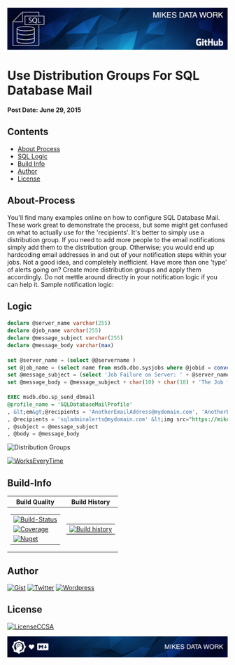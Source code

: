 ![CLEVER DATA GIT REPO](https://raw.githubusercontent.com/mikesdatawork/images/master/git_mikes_data_work_banner_01.png "Mikes Data Work")

# Use Distribution Groups For SQL Database Mail
**Post Date: June 29, 2015**


## Contents    
- [About Process](##About-Process)  
- [SQL Logic](#SQL-Logic)  
- [Build Info](#Build-Info)  
- [Author](#Author)  
- [License](#License)       

## About-Process

<p>You'll find many examples online on how to configure SQL Database Mail. These work great to demonstrate the process, but some might get confused on what to actually use for the 'recipients'. It's better to simply use a distribution group. If you need to add more people to the email notifications simply add them to the distribution group. Otherwise; you would end up hardcoding email addresses in and out of your notification steps within your jobs. Not a good idea, and completely inefficient. Have more than one 'type' of alerts going on? Create more distribution groups and apply them accordingly. Do not mettle around directly in your notification logic if you can help it.
Sample notification logic:</p>   

   
## Logic
```SQL
declare @server_name varchar(255)
declare @job_name varchar(255)
declare @message_subject varchar(255)
declare @message_body varchar(max)
 
set @server_name = (select @@servername )
set @job_name = (select name from msdb.dbo.sysjobs where @jobid = convert(uniqueidentifier, $(escape_none(jobid))))
set @message_subject = (select 'Job Failure on Server: ' + @server_name + ' Job: ' + @job_name
set @message_body = @message_subject + char(10) + char(10) + 'The Job failed at step (step name):'
 
EXEC msdb.dbo.sp_send_dbmail
@profile_name = 'SQLDatabaseMailProfile'
, &lt;em&gt;@recipients = 'AnotherEmailAddress@mydomain.com', 'AnotherEmailAddress', 'AnotherEmailAddress'&lt;/em&gt; &lt;img src="https://mikesdatawork.files.wordpress.com/2015/06/image002.png" alt="" width="14" height="14" class="alignnone size-full wp-image-568" /&gt; NOT efficient.
, @recipients = 'sqladminalerts@mydomain.com' &lt;img src="https://mikesdatawork.files.wordpress.com/2015/06/image002.png" alt="" width="14" height="14" class="alignnone size-full wp-image-568" /&gt; More efficient. Use distribution groups.
, @subject = @message_subject
, @body = @message_body
```

![Distribution Groups]( https://mikesdatawork.files.wordpress.com/2015/06/image0032.jpg "SQL Database mail")
 


[![WorksEveryTime](https://forthebadge.com/images/badges/60-percent-of-the-time-works-every-time.svg)](https://shitday.de/)

## Build-Info

| Build Quality | Build History |
|--|--|
|<table><tr><td>[![Build-Status](https://ci.appveyor.com/api/projects/status/pjxh5g91jpbh7t84?svg?style=flat-square)](#)</td></tr><tr><td>[![Coverage](https://coveralls.io/repos/github/tygerbytes/ResourceFitness/badge.svg?style=flat-square)](#)</td></tr><tr><td>[![Nuget](https://img.shields.io/nuget/v/TW.Resfit.Core.svg?style=flat-square)](#)</td></tr></table>|<table><tr><td>[![Build history](https://buildstats.info/appveyor/chart/tygerbytes/resourcefitness)](#)</td></tr></table>|

## Author

[![Gist](https://img.shields.io/badge/Gist-MikesDataWork-<COLOR>.svg)](https://gist.github.com/mikesdatawork)
[![Twitter](https://img.shields.io/badge/Twitter-MikesDataWork-<COLOR>.svg)](https://twitter.com/mikesdatawork)
[![Wordpress](https://img.shields.io/badge/Wordpress-MikesDataWork-<COLOR>.svg)](https://mikesdatawork.wordpress.com/)

   
## License
[![LicenseCCSA](https://img.shields.io/badge/License-CreativeCommonsSA-<COLOR>.svg)](https://creativecommons.org/share-your-work/licensing-types-examples/)

![Mikes Data Work](https://raw.githubusercontent.com/mikesdatawork/images/master/git_mikes_data_work_banner_02.png "Mikes Data Work")

